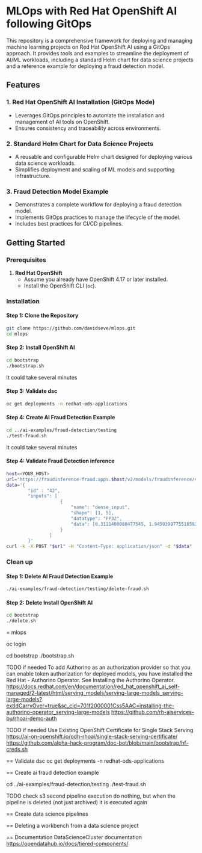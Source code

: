 # MLOps with Red Hat OpenShift AI following GitOps

This repository is a comprehensive framework for deploying and managing machine learning projects on Red Hat OpenShift AI using a GitOps approach. It provides tools and examples to streamline the deployment of AI/ML workloads, including a standard Helm chart for data science projects and a reference example for deploying a fraud detection model.

## Features

### 1. Red Hat OpenShift AI Installation (GitOps Mode)
- Leverages GitOps principles to automate the installation and management of AI tools on OpenShift.
- Ensures consistency and traceability across environments.

### 2. Standard Helm Chart for Data Science Projects
- A reusable and configurable Helm chart designed for deploying various data science workloads.
- Simplifies deployment and scaling of ML models and supporting infrastructure.

### 3. Fraud Detection Model Example
- Demonstrates a complete workflow for deploying a fraud detection model.
- Implements GitOps practices to manage the lifecycle of the model.
- Includes best practices for CI/CD pipelines.

## Getting Started

### Prerequisites

1. **Red Hat OpenShift**
   - Assume you already have OpenShift 4.17 or later installed.
   - Install the OpenShift CLI (`oc`).

### Installation

#### Step 1: Clone the Repository
```bash
git clone https://github.com/davidseve/mlops.git
cd mlops
```

#### Step 2: Install OpenShift AI 
```bash
cd bootstrap
./bootstrap.sh
```
It could take several minutes

#### Step 3: Validate dsc
```bash
oc get deployments -n redhat-ods-applications
```

#### Step 4: Create AI Fraud Detection Example
```bash
cd ../ai-examples/fraud-detection/testing
./test-fraud.sh
```
It could take several minutes

#### Step 4: Validate Fraud Detection inference
```bash
host=<YOUR_HOST>
url="https://fraudinference-fraud.apps.$host/v2/models/fraudinference/versions/1/infer" 
data='{
        "id" : "42",
        "inputs": [
                    {
                        "name": "dense_input",
                        "shape": [1, 5],
                        "datatype": "FP32",
                        "data": [0.3111400080477545, 1.9459399775518593, 1.0, 0.0, 0.0]
                    }
                ]
        }'
curl -k -X POST "$url" -H "Content-Type: application/json" -d "$data"

```

### Clean up


#### Step 1: Delete AI Fraud Detection Example
```bash
./ai-examples/fraud-detection/testing/delete-fraud.sh
```

#### Step 2: Delete Install OpenShift AI
```bash
cd bootstrap
./delete.sh
```








































= mlops

oc login

cd bootstrap
./bootstrap.sh

TODO if needed
To add Authorino as an authorization provider so that you can enable token authorization for deployed models, you have installed the Red Hat - Authorino Operator. See Installing the Authorino Operator.
https://docs.redhat.com/en/documentation/red_hat_openshift_ai_self-managed/2-latest/html/serving_models/serving-large-models_serving-large-models?extIdCarryOver=true&sc_cid=701f2000001Css5AAC=installing-the-authorino-operator_serving-large-models
https://github.com/rh-aiservices-bu/rhoai-demo-auth


TODO if needed
Use Existing OpenShift Certificate for Single Stack Serving
https://ai-on-openshift.io/odh-rhoai/single-stack-serving-certificate/
https://github.com/alpha-hack-program/doc-bot/blob/main/bootstrap/hf-creds.sh




== Validate dsc
oc get deployments -n redhat-ods-applications

== Create ai fraud detection example

cd ../ai-examples/fraud-detection/testing
./test-fraud.sh

TODO check s3 second pipeline execution do nothing, but when the pipeline is deleted (not just archived) it is executed again

== Create data science pipelines

== Deleting a workbench from a data science project

== Documentation
DataScienceCluster documentation
https://opendatahub.io/docs/tiered-components/